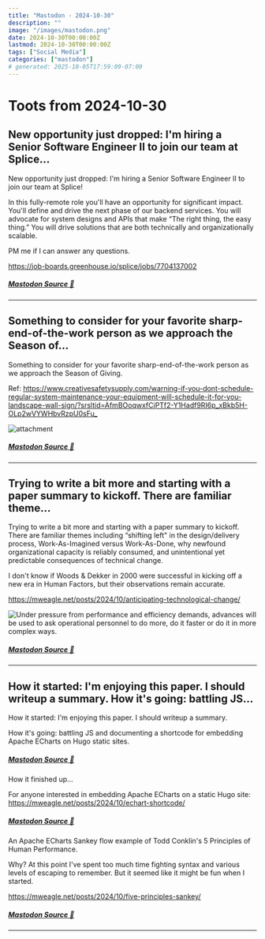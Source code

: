 ```yaml
---
title: "Mastodon - 2024-10-30"
description: ""
image: "/images/mastodon.png"
date: 2024-10-30T00:00:00Z
lastmod: 2024-10-30T00:00:00Z
tags: ["Social Media"]
categories: ["mastodon"]
# generated: 2025-10-05T17:59:09-07:00
---
```


# Toots from 2024-10-30

## New opportunity just dropped: I'm hiring a Senior Software Engineer II to join our team at Splice...

New opportunity just dropped: I'm hiring a Senior Software Engineer II to join our team at Splice!

In this fully-remote role you'll have an opportunity for significant impact. You'll define and drive the next phase of our backend services. You will advocate for system designs and APIs that make “The right thing, the easy thing.” You will drive solutions that are both technically and organizationally scalable.

PM me if I can answer any questions.

<https://job-boards.greenhouse.io/splice/jobs/7704137002>

##### [Mastodon Source 🐘](https://hachyderm.io/@mweagle/113398908308380908)

---

## Something to consider for your favorite sharp-end-of-the-work person as we approach the Season of...

Something to consider for your favorite sharp-end-of-the-work person as we approach the Season of Giving.

Ref: <https://www.creativesafetysupply.com/warning-if-you-dont-schedule-regular-system-maintenance-your-equipment-will-schedule-it-for-you-landscape-wall-sign/?srsltid=AfmBOoqwxfCjPTf2-Y1Hadf9RI6p_xBkb5H-OLp2wVYWHbvRzpU0sFu_>

![attachment](/mastodon/media/0c36d02b10b3408e.jpeg)

##### [Mastodon Source 🐘](https://hachyderm.io/@mweagle/113398136074145325)

---

## Trying to write a bit more and starting with a paper summary to kickoff. There are familiar theme...

Trying to write a bit more and starting with a paper summary to kickoff. There are familiar themes including “shifting left" in the design/delivery process, Work-As-Imagined versus Work-As-Done, why newfound organizational capacity is reliably consumed, and unintentional yet predictable consequences of technical change.

I don't know if Woods & Dekker in 2000 were successful in kicking off a new era in Human Factors, but their observations remain accurate.

<https://mweagle.net/posts/2024/10/anticipating-technological-change/>

![Under pressure from performance and efficiency demands, advances will be used
to ask operational personnel to do more, do it faster or do it in more complex
ways.](/mastodon/media/0c28fbea2878623b.png)

##### [Mastodon Source 🐘](https://hachyderm.io/@mweagle/113394731856664711)

---

## How it started: I'm enjoying this paper. I should writeup a summary.  How it's going: battling JS...

How it started: I'm enjoying this paper. I should writeup a summary.

How it's going: battling JS and documenting a shortcode for embedding Apache ECharts on Hugo static sites.

##### [Mastodon Source 🐘](https://hachyderm.io/@mweagle/113393686771409404)

How it finished up...

For anyone interested in embedding Apache ECharts on a static Hugo site: <https://mweagle.net/posts/2024/10/echart-shortcode/>

##### [Mastodon Source 🐘](https://hachyderm.io/@mweagle/113394539418797255)

An Apache ECharts Sankey flow example of Todd Conklin's 5 Principles of Human Performance.

Why? At this point I've spent too much time fighting syntax and various levels of escaping to remember. But it seemed like it might be fun when I started.

<https://mweagle.net/posts/2024/10/five-principles-sankey/>

##### [Mastodon Source 🐘](https://hachyderm.io/@mweagle/113394561992898504)

---

